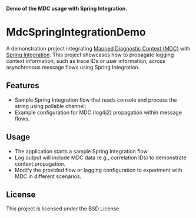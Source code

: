 **Demo of the MDC usage with Spring Integration.**

# MdcSpringIntegrationDemo

A demonstration project integrating [Mapped Diagnostic Context (MDC)](https://logging.apache.org/log4j/2.x/manual/thread-context.html) with [Spring Integration](https://spring.io/projects/spring-integration). This project showcases how to propagate logging context information, such as trace IDs or user information, across asynchronous message flows using Spring Integration.

## Features

- Sample Spring Integration flow that reads console and process the string using pollable channel;
- Example configuration for MDC (log4j2) propagation within message flows.

## Usage

- The application starts a sample Spring Integration flow.
- Log output will include MDC data (e.g., correlation IDs) to demonstrate context propagation.
- Modify the provided flow or logging configuration to experiment with MDC in different scenarios.

## License

This project is licensed under the BSD License.